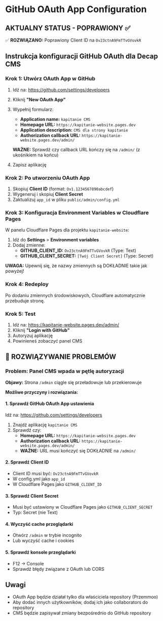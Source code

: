 # GitHub OAuth App Configuration

## AKTUALNY STATUS - POPRAWIONY ✅

✅ **ROZWIĄZANO:** Poprawiony Client ID na `Ov23ctnA9FmTTvGVovkR`

## Instrukcja konfiguracji GitHub OAuth dla Decap CMS

### Krok 1: Utwórz OAuth App w GitHub

1. Idź na: https://github.com/settings/developers
2. Kliknij **"New OAuth App"**
3. Wypełnij formularz:
   - **Application name:** `kapitanie CMS`
   - **Homepage URL:** `https://kapitanie-website.pages.dev`
   - **Application description:** `CMS dla strony kapitanie`
   - **Authorization callback URL:** `https://kapitanie-website.pages.dev/admin/`
   
   **WAŻNE:** Sprawdź czy callback URL kończy się na `/admin/` (z ukośnikiem na końcu)
4. Zapisz aplikację

### Krok 2: Po utworzeniu OAuth App

1. Skopiuj **Client ID** (format: `Ov1.1234567890abcdef`)
2. Wygeneruj i skopiuj **Client Secret**
3. Zaktualizuj `app_id` w pliku `public/admin/config.yml`

### Krok 3: Konfiguracja Environment Variables w Cloudflare Pages

W panelu Cloudflare Pages dla projektu `kapitanie-website`:

1. Idź do **Settings** > **Environment variables**
2. Dodaj zmienne:
   - **GITHUB_CLIENT_ID:** `Ov23ctnA9FmTTvGVovkR` (Type: Text)
   - **GITHUB_CLIENT_SECRET:** `[Twój Client Secret]` (Type: Secret)

**UWAGA:** Upewnij się, że nazwy zmiennych są DOKŁADNIE takie jak powyżej!

### Krok 4: Redeploy

Po dodaniu zmiennych środowiskowych, Cloudflare automatycznie przebuduje stronę.

### Krok 5: Test

1. Idź na: https://kapitanie-website.pages.dev/admin/
2. Kliknij **"Login with GitHub"**
3. Autoryzuj aplikację
4. Powinieneś zobaczyć panel CMS

## 🔧 ROZWIĄZYWANIE PROBLEMÓW

### Problem: Panel CMS wpada w pętlę autoryzacji

**Objawy:** Strona `/admin` ciągle się przeładowuje lub przekierowuje

**Możliwe przyczyny i rozwiązania:**

#### 1. Sprawdź GitHub OAuth App ustawienia
Idź na: https://github.com/settings/developers
1. Znajdź aplikację `kapitanie CMS`
2. Sprawdź czy:
   - **Homepage URL:** `https://kapitanie-website.pages.dev`
   - **Authorization callback URL:** `https://kapitanie-website.pages.dev/admin/`
   - **WAŻNE:** URL musi kończyć się DOKŁADNIE na `/admin/`

#### 2. Sprawdź Client ID
- Client ID musi być: `Ov23ctnA9FmTTvGVovkR`
- W config.yml jako `app_id`
- W Cloudflare Pages jako `GITHUB_CLIENT_ID`

#### 3. Sprawdź Client Secret
- Musi być ustawiony w Cloudflare Pages jako `GITHUB_CLIENT_SECRET`
- Typ: Secret (nie Text)

#### 4. Wyczyść cache przeglądarki
- Otwórz `/admin` w trybie incognito
- Lub wyczyść cache i cookies

#### 5. Sprawdź konsole przeglądarki
- F12 → Console
- Sprawdź błędy związane z OAuth lub CORS

## Uwagi

- OAuth App będzie działał tylko dla właściciela repository (Przemmoo)
- Aby dodać innych użytkowników, dodaj ich jako collaborators do repository
- CMS będzie zapisywał zmiany bezpośrednio do GitHub repository
